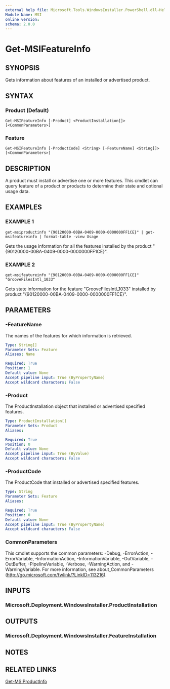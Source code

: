```yaml
---
external help file: Microsoft.Tools.WindowsInstaller.PowerShell.dll-Help.xml
Module Name: MSI
online version:
schema: 2.0.0
---
```


# Get-MSIFeatureInfo

## SYNOPSIS
Gets information about features of an installed or advertised product.

## SYNTAX

### Product (Default)
```
Get-MSIFeatureInfo [-Product] <ProductInstallation[]> [<CommonParameters>]
```

### Feature
```
Get-MSIFeatureInfo [-ProductCode] <String> [-FeatureName] <String[]> [<CommonParameters>]
```

## DESCRIPTION
A product must install or advertise one or more features.
This cmdlet can query feature of a product or products to determine their state and optional usage data.

## EXAMPLES

### EXAMPLE 1
```
get-msiproductinfo "{90120000-00BA-0409-0000-0000000FF1CE}" | get-msifeatureinfo | format-table -view Usage
```

Gets the usage information for all the features installed by the product "{90120000-00BA-0409-0000-0000000FF1CE}".

### EXAMPLE 2
```
get-msifeatureinfo "{90120000-00BA-0409-0000-0000000FF1CE}" "GrooveFilesIntl_1033"
```

Gets state information for the feature "GrooveFilesIntl_1033" installed by product "{90120000-00BA-0409-0000-0000000FF1CE}".

## PARAMETERS

### -FeatureName
The names of the features for which information is retrieved.

```yaml
Type: String[]
Parameter Sets: Feature
Aliases: Name

Required: True
Position: 1
Default value: None
Accept pipeline input: True (ByPropertyName)
Accept wildcard characters: False
```

### -Product
The ProductInstallation object that installed or advertised specified features.

```yaml
Type: ProductInstallation[]
Parameter Sets: Product
Aliases:

Required: True
Position: 0
Default value: None
Accept pipeline input: True (ByValue)
Accept wildcard characters: False
```

### -ProductCode
The ProductCode that installed or advertised specified features.

```yaml
Type: String
Parameter Sets: Feature
Aliases:

Required: True
Position: 0
Default value: None
Accept pipeline input: True (ByPropertyName)
Accept wildcard characters: False
```

### CommonParameters
This cmdlet supports the common parameters: -Debug, -ErrorAction, -ErrorVariable, -InformationAction, -InformationVariable, -OutVariable, -OutBuffer, -PipelineVariable, -Verbose, -WarningAction, and -WarningVariable.
For more information, see about_CommonParameters (http://go.microsoft.com/fwlink/?LinkID=113216).

## INPUTS

### Microsoft.Deployment.WindowsInstaller.ProductInstallation

## OUTPUTS

### Microsoft.Deployment.WindowsInstaller.FeatureInstallation

## NOTES

## RELATED LINKS

[Get-MSIProductInfo](get-msiproductinfo)


